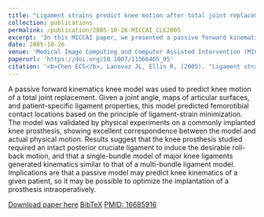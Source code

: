 ```yaml
---
title: "Ligament strains predict knee motion after total joint replacement"
collection: publications
permalink: /publication/2005-10-26-MICCAI_CLE2005
excerpt: 'In this MICCAI paper, we presented a passive forward kinematics knee model to predict knee motion of a total joint replacement.'
date: 2005-10-26
venue: 'Medical Image Computing and Computer Assisted Intervention (MICCAI)'
paperurl: 'https://doi.org/10.1007/11566465_95'
citation: '<b>Chen ECS</b>, Lanovaz JL, Ellis R, (2005). "Ligament strains predict knee motion after total joint replacement"; in <i>Medical Image Computing and Computer Assisted Intervention -- MICCAI 2005</i>, LNCS 3749, pp. 770-777.'
---
```


A passive forward kinematics knee model was used to predict knee motion of a total joint replacement. Given a joint angle, maps of articular surfaces, and patient-specific ligament properties, this model predicted femorotibial contact locations based on the principle of ligament-strain minimization. The model was validated by physical experiments on a commonly implanted knee prosthesis, showing excellent correspondence between the model and actual physical motion. Results suggest that the knee prosthesis studied required an intact posterior cruciate ligament to induce the desirable roll-back motion, and that a single-bundle model of major knee ligaments generated kinematics similar to that of a multi-bundle ligament model. Implications are that a passive model may predict knee kinematics of a given patient, so it may be possible to optimize the implantation of a prosthesis intraoperatively.

[Download paper here](https://doi.org/10.1007/11566465_95) [BibTeX](./../files/bibtex/CLE2005.bib) [PMID: 16685916](https://pubmed.ncbi.nlm.nih.gov/16685916/)